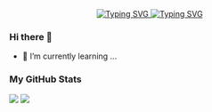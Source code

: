 <div align="center">
  <a href="https://chaoyong213.github.io">
    <img src="https://readme-typing-svg.demolab.com?font=Fira+Code&pause=1000&color=024EF7&width=435&lines=欢迎来到我的个人站！&center=true&size=27" alt="Typing SVG" />
  </a>
  <a href="https://chaoyong213.github.io">
    <img src="https://readme-typing-svg.herokuapp.com?font=Fira+Code&size=26&pause=1000&color=FE428E&width=435&center=true&lines=欢迎来到我的个人站！" alt="Typing SVG" /></a>
</div>

### Hi there 👋
- 🌱 I’m currently learning ...
  
<!--
**chaoyong213/chaoyong213** is a ✨ _special_ ✨ repository because its `README.md` (this file) appears on your GitHub profile.

Here are some ideas to get you started:

- 🔭 I’m currently working on ...
- 🌱 I’m currently learning ...
- 👯 I’m looking to collaborate on ...
- 🤔 I’m looking for help with ...
- 💬 Ask me about ...
- 📫 How to reach me: ...
- 😄 Pronouns: ...
- ⚡ Fun fact: ...
-->


### My GitHub Stats

<div align="left">
  <img src="https://github-readme-stats.vercel.app/api?username=chaoyong213&show_icons=true&theme=radical" /> 
  <img src="https://github-readme-stats.vercel.app/api/top-langs/?username=chaoyong213&layout=compact&langs_count=6&text_color=000&icon_color=fff&theme=graywhite" />
</div>
